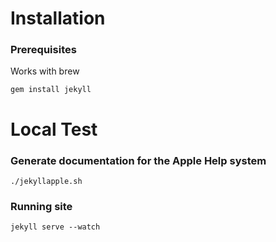 # Installation

### Prerequisites

Works with brew

```
gem install jekyll
```
# Local Test

### Generate documentation for the Apple Help system

	./jekyllapple.sh

### Running site

	jekyll serve --watch


